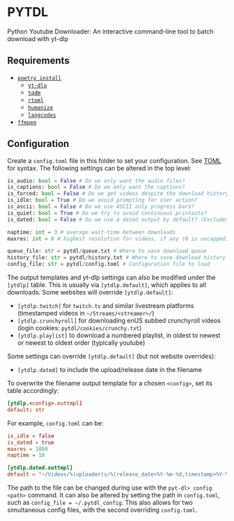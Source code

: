 # PYTDL
Python Youtube Downloader: An interactive command-line tool to batch download with yt-dlp

## Requirements

- [`poetry install`](https://python-poetry.org/)
  + [`yt-dlp`](https://github.com/yt-dlp/yt-dlp)
  + [`tqdm`](https://github.com/tqdm/tqdm)
  + [`rtoml`](https://pypi.org/project/rtoml/)
  + [`humanize`](https://github.com/jmoiron/humanize)
  + [`langcodes`](https://pypi.org/project/langcodes/)
- [`ffmpeg`](https://ffmpeg.org)

## Configuration

Create a `config.toml` file in this folder to set your configuration. See [TOML](toml.io/en/) for syntax.
The following settings can be altered in the top level:

```py
is_audio: bool = False # Do we only want the audio files?
is_captions: bool = False # Do we only want the captions?
is_forced: bool = False # Do we get videos despite the download history?
is_idle: bool = True # Do we avoid prompting for user action?
is_ascii: bool = False # Do we use ASCII only progress bars?
is_quiet: bool = True # Do we try to avoid continuous printouts?
is_dated: bool = False # Do we use a dated output by default? (Excludes site-specific downloads i.e. twitch.tv)

naptime: int = 3 # average wait-time between downloads
maxres: int = 0 # highest resolution for videos, if any (0 is uncapped)

queue_file: str = pytdl/queue.txt # Where to save download queue
history_file: str = pytdl/history.txt # Where to save download history
config_file: str = pytdl/config.toml # Configuration file to load
```

The output templates and yt-dlp settings can also be modified under the `[ytdlp]` table.
This is usually via `[ytdlp.default]`, which applies to all downloads.
Some websites will override `[ytdlp.default]`:
- `[ytdlp.twitch]` for `twitch.tv` and similar livestream platforms (timestamped videos in `~/Streams/<streamer>/`)
- `[ytdlp.crunchyroll]` for downloading enUS subbed crunchyroll videos (login cookies: `pytdl/cookies/crunchy.txt`)
- `[ytdlp.playlist]` to download a numbered playlist, in oldest to newest or newest to oldest order (typically youtube)

Some settings can override `[ytdlp.default]` (but not website overrides):
- `[ytdlp.dated]` to include the upload/release date in the filename

To overwrite the filename output template for a chosen `<config>`, set its table accordingly:
```toml
[ytdlp.<config>.outtmpl]
default: str
```

For example, `config.toml` can be:

```toml
is_idle = false
is_dated = true
maxres = 1080
naptime = 10

[ytdlp.dated.outtmpl]
default = "~/Videos/%(uploader)s/%(release_date>%Y-%m-%d,timestamp>%Y-%m-%d,upload_date>%Y-%m-%d|20xx-xx-xx)s %(title)s [%(id)s].%(ext)s"
```

The path to the file can be changed during use with the `pyt-dl> config <path>` command.
It can also be altered by setting the path in `config.toml`, such as `config_file = ~/.pytdl_config`.
This also allows for two simultaneous config files, with the second overriding `config.toml`.
